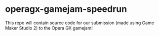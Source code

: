 # operagx-gamejam-speedrun
This repo will contain source code for our submission (made using Game Maker Studio 2) to the Opera GX gamejam!
